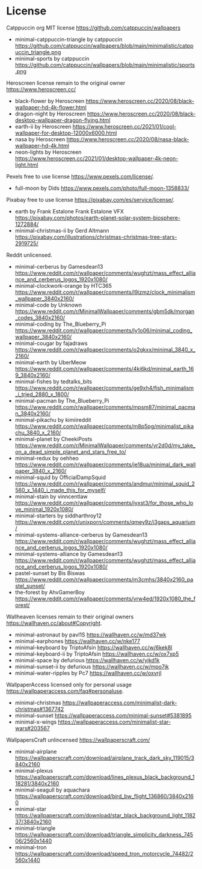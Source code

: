 # License

Catppuccin org MIT license <https://github.com/catppuccin/wallpapers>

- minimal-catppuccin-triangle by catppuccin <https://github.com/catppuccin/wallpapers/blob/main/minimalistic/catppuccin_triangle.png>
- minimal-sports by catppuccin <https://github.com/catppuccin/wallpapers/blob/main/minimalistic/sports.png>

Heroscreen license remain to the original owner <https://www.heroscreen.cc/>

- black-flower by Heroscreen <https://www.heroscreen.cc/2020/08/black-wallpaper-hd-4k-flower.html>
- dragon-night by Heroscreen <https://www.heroscreen.cc/2020/08/black-desktop-wallpaper-dragon-flying.html>
- earth-ii by Heroscreen <https://www.heroscreen.cc/2021/01/cool-wallpaper-for-desktop-12000x6000.html>
- nasa by Heroscreen <https://www.heroscreen.cc/2020/08/nasa-black-wallpaper-hd-4k.html>
- neon-lights by Heroscreen <https://www.heroscreen.cc/2021/01/desktop-wallpaper-4k-neon-light.html>

Pexels free to use license <https://www.pexels.com/license/>.

- full-moon by Dids <https://www.pexels.com/photo/full-moon-1358833/>

Pixabay free to use license <https://pixabay.com/es/service/license/>.

- earth by Frank Estalone Frank Estalone VFX <https://pixabay.com/photos/earth-planet-solar-system-biosphere-1272884/>
- minimal-christmas-ii by Gerd Altmann <https://pixabay.com/illustrations/christmas-christmas-tree-stars-2919725/>

Reddit unlicensed.

- minimal-cerberus by Gamesdean13 <https://www.reddit.com/r/wallpaper/comments/wughzt/mass_effect_alliance_and_cerberus_logos_1920x1080/>
- minimal-clockwork-orange by HTC365 <https://www.reddit.com/r/wallpaper/comments/l9izmz/clock_minimalism_wallpaper_3840x2160/>
- minimal-code by Unknown <https://www.reddit.com/r/MinimalWallpaper/comments/gbm5dk/morgan_codes_3840x2160/>
- minimal-coding by The_Blueberry_Pi <https://www.reddit.com/r/wallpaper/comments/ly1o06/minimal_coding_wallpaper_3840x2160/>
- minimal-cougar by fajadraws <https://www.reddit.com/r/wallpaper/comments/o2gkxx/minimal_3840_x_2160/>
- minimal-earth by UberMeow <https://www.reddit.com/r/wallpaper/comments/4ki6kd/minimal_earth_169_3840x2160/>
- minimal-fishes by tedtalks_bits <https://www.reddit.com/r/wallpaper/comments/ge9xh4/fish_minimalism_i_tried_2880_x_1800/>
- minimal-pacman by The_Blueberry_Pi <https://www.reddit.com/r/wallpaper/comments/mpsm87/minimal_pacman_3840x2160/>
- minimal-pikachu by kimiireddit <https://www.reddit.com/r/wallpaper/comments/m8p5pg/minimalist_pikachu_3840_x_2160/>
- minimal-planet by CheekiPosts <https://www.reddit.com/r/MinimalWallpaper/comments/vr2d0d/my_take_on_a_dead_simple_planet_and_stars_free_to/>
- minimal-redux by oehheo <https://www.reddit.com/r/wallpaper/comments/je18ua/minimal_dark_wallpaper_3840_x_2160/>
- minimal-squid by OfficialDampSquid <https://www.reddit.com/r/wallpaper/comments/andmur/minimal_squid_2560_x_1440_i_made_this_for_myself/>
- minimal-stain by vinncentlaw <https://www.reddit.com/r/wallpaper/comments/iyxst3/for_those_who_love_minimal_1920x1080/>
- minimal-starters by siddharthroy12 <https://www.reddit.com/r/unixporn/comments/qmey9z/i3gaps_aquarium/>
- minimal-systems-alliance-cerberus by Gamesdean13 <https://www.reddit.com/r/wallpaper/comments/wughzt/mass_effect_alliance_and_cerberus_logos_1920x1080/>
- minimal-systems-alliance by Gamesdean13 <https://www.reddit.com/r/wallpaper/comments/wughzt/mass_effect_alliance_and_cerberus_logos_1920x1080/>
- pastel-sunset by Bis Biswas <https://www.reddit.com/r/wallpaper/comments/m3cmhs/3840x2160_pastel_sunset/>
- the-forest by AhvGamerBoy <https://www.reddit.com/r/wallpaper/comments/vrw4ed/1920x1080_the_forest/>

Wallheaven licenses remain to their original owners <https://wallhaven.cc/about#Copyright>.

- minimal-astronaut by pavl1S <https://wallhaven.cc/w/md37wk>
- minimal-earphones <https://wallhaven.cc/w/nke177>
- minimal-keyboard by TriptoAfsin <https://wallhaven.cc/w/6kek8l>
- minimal-keyboard-ii by TriptoAfsin <https://wallhaven.cc/w/ox7xp5>
- minimal-space by defurious <https://wallhaven.cc/w/yjkd1k>
- minimal-sunset-ii by defurious <https://wallhaven.cc/w/mpo7jk>
- minimal-water-ripples by Pc7 <https://wallhaven.cc/w/oxvrjl>

WallpaperAccess licensed only for personal usage <https://wallpaperaccess.com/faq#personaluse>.

- minimal-christmas <https://wallpaperaccess.com/minimalist-dark-christmas#1367742>
- minimal-sunset <https://wallpaperaccess.com/minimal-sunset#5381895>
- minimal-x-wings <https://wallpaperaccess.com/minimalist-star-wars#203567>

WallpapersCraft unlincensed <https://wallpaperscraft.com/>

- minimal-airplane <https://wallpaperscraft.com/download/airplane_track_dark_sky_119015/3840x2160>
- minimal-plexus <https://wallpaperscraft.com/download/lines_plexus_black_background_118281/3840x2160>
- minimal-seagull by aquachara <https://wallpaperscraft.com/download/bird_bw_flight_136860/3840x2160>
- minimal-star <https://wallpaperscraft.com/download/star_black_background_light_118237/3840x2160>
- minimal-triangle <https://wallpaperscraft.com/download/triangle_simplicity_darkness_74506/2560x1440>
- minimal-tron <https://wallpaperscraft.com/download/speed_tron_motorcycle_74482/2560x1440>
